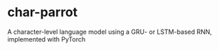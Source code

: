 # char-parrot
A character-level language model using a GRU- or LSTM-based RNN, implemented with PyTorch  
